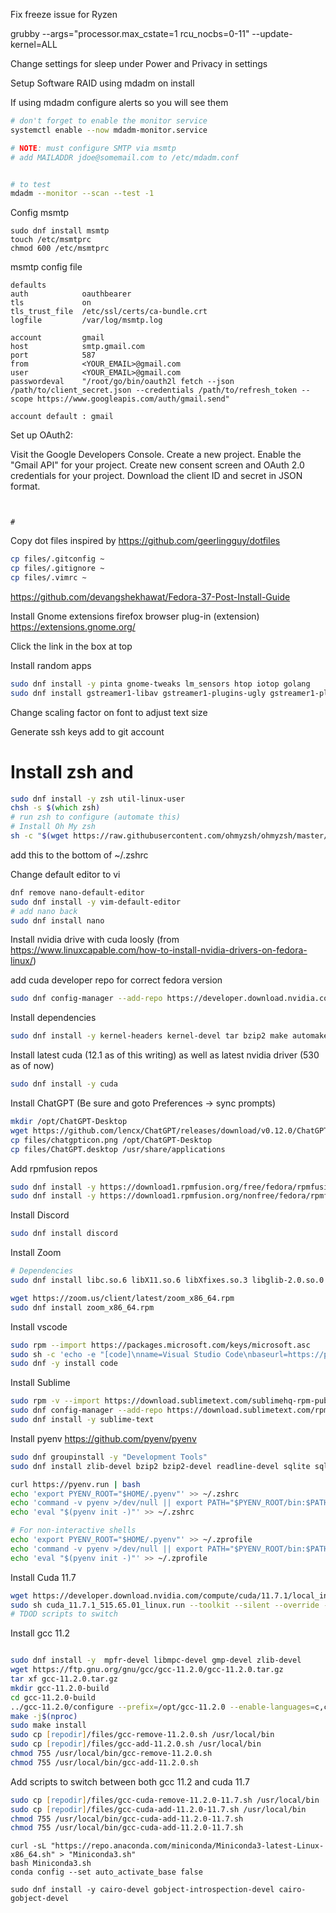 Fix freeze issue for Ryzen


grubby --args="processor.max_cstate=1 rcu_nocbs=0-11" --update-kernel=ALL

Change settings for sleep under Power and Privacy in settings

Setup Software RAID using mdadm on install

If using mdadm configure alerts so you will see them

```zsh
# don't forget to enable the monitor service
systemctl enable --now mdadm-monitor.service

# NOTE: must configure SMTP via msmtp
# add MAILADDR jdoe@somemail.com to /etc/mdadm.conf


# to test
mdadm --monitor --scan --test -1
```
Config msmtp

```zfs
sudo dnf install msmtp
touch /etc/msmtprc
chmod 600 /etc/msmtprc
```

msmtp config file
```
defaults
auth            oauthbearer
tls             on
tls_trust_file  /etc/ssl/certs/ca-bundle.crt
logfile         /var/log/msmtp.log

account         gmail
host            smtp.gmail.com
port            587
from            <YOUR_EMAIL>@gmail.com
user            <YOUR_EMAIL>@gmail.com
passwordeval    "/root/go/bin/oauth2l fetch --json /path/to/client_secret.json --credentials /path/to/refresh_token --scope https://www.googleapis.com/auth/gmail.send"

account default : gmail

```

Set up OAuth2:

Visit the Google Developers Console.
Create a new project.
Enable the "Gmail API" for your project.
Create new consent screen and OAuth 2.0 credentials for your project.
Download the client ID and secret in JSON format.

```zfs


# 

```

Copy dot files inspired by
https://github.com/geerlingguy/dotfiles
 
```zsh
cp files/.gitconfig ~
cp files/.gitignore ~
cp files/.vimrc ~
```

https://github.com/devangshekhawat/Fedora-37-Post-Install-Guide

Install Gnome extensions firefox browser plug-in (extension)
https://extensions.gnome.org/

Click the link in the box at top

Install  random apps

```zsh
sudo dnf install -y pinta gnome-tweaks lm_sensors htop iotop golang
sudo dnf install gstreamer1-libav gstreamer1-plugins-ugly gstreamer1-plugins-bad-free gstreamer1-plugins-bad-freeworld gstreamer1-plugins-base-tools gstreamer1-plugins-good gstreamer1-plugins-good-extras ffmpeg

```

Change scaling factor on font to adjust text size

Generate ssh keys add to git account


# Install zsh and 

```zsh
sudo dnf install -y zsh util-linux-user
chsh -s $(which zsh)
# run zsh to configure (automate this)
# Install Oh My zsh
sh -c "$(wget https://raw.githubusercontent.com/ohmyzsh/ohmyzsh/master/tools/install.sh -O -)"
```
add this to the bottom of ~/.zshrc


Change default editor to vi 

```zsh
dnf remove nano-default-editor
sudo dnf install -y vim-default-editor 
# add nano back
sudo dnf install nano
```


Install nvidia drive with cuda
loosly (from https://www.linuxcapable.com/how-to-install-nvidia-drivers-on-fedora-linux/)

add cuda developer repo for correct fedora version

```zsh
sudo dnf config-manager --add-repo https://developer.download.nvidia.com/compute/cuda/repos/fedora37/x86_64/cuda-fedora37.repo
```

Install dependencies

```zsh
sudo dnf install -y kernel-headers kernel-devel tar bzip2 make automake gcc gcc-c++ pciutils elfutils-libelf-devel libglvnd-opengl libglvnd-glx libglvnd-devel acpid pkgconfig dkms
```

Install latest cuda (12.1 as of this writing) as well as latest nvidia driver (530 as of now)

```zsh
sudo dnf install -y cuda
```

Install ChatGPT (Be sure and goto Preferences -> sync prompts)

```zsh
mkdir /opt/ChatGPT-Desktop
wget https://github.com/lencx/ChatGPT/releases/download/v0.12.0/ChatGPT_0.12.0_linux_x86_64.AppImage.tar.gz -P /opt/ChatGPT-Desktop
cp files/chatgpticon.png /opt/ChatGPT-Desktop
cp files/ChatGPT.desktop /usr/share/applications
```

Add rpmfusion repos

```zsh
sudo dnf install -y https://download1.rpmfusion.org/free/fedora/rpmfusion-free-release-$(rpm -E %fedora).noarch.rpm
sudo dnf install -y https://download1.rpmfusion.org/nonfree/fedora/rpmfusion-nonfree-release-$(rpm -E %fedora).noarch.rpm
```

Install Discord

```zsh
sudo dnf install discord
```

Install Zoom

```zsh
# Dependencies
sudo dnf install libc.so.6 libX11.so.6 libXfixes.so.3 libglib-2.0.so.0 libGL.so.1 libsqlite3.so.0 libXrender.so.1 libXcomposite.so.1 libQt3Support.so.4 libxslt.so.1 libpulse.so.0 libgthread-2.0.so.0 libxcb-shape.so.0 libxcb-shm.so.0 libxcb-randr.so.0 libxcb-image.so.0 libxcb-xtest.so.0 libxcb-keysyms.so.1 mesa-dri-drivers ibus

wget https://zoom.us/client/latest/zoom_x86_64.rpm
sudo dnf install zoom_x86_64.rpm
```
Install vscode

```zsh
sudo rpm --import https://packages.microsoft.com/keys/microsoft.asc
sudo sh -c 'echo -e "[code]\nname=Visual Studio Code\nbaseurl=https://packages.microsoft.com/yumrepos/vscode\nenabled=1\ngpgcheck=1\ngpgkey=https://packages.microsoft.com/keys/microsoft.asc" > /etc/yum.repos.d/vscode.repo'
sudo dnf -y install code
```


Install Sublime

```zsh
sudo rpm -v --import https://download.sublimetext.com/sublimehq-rpm-pub.gpg
sudo dnf config-manager --add-repo https://download.sublimetext.com/rpm/stable/x86_64/sublime-text.repo
sudo dnf install -y sublime-text
```

Install pyenv
https://github.com/pyenv/pyenv

```zsh
sudo dnf groupinstall -y "Development Tools"
sudo dnf install zlib-devel bzip2 bzip2-devel readline-devel sqlite sqlite-devel openssl-devel xz xz-devel libffi-devel findutils -y

curl https://pyenv.run | bash
echo 'export PYENV_ROOT="$HOME/.pyenv"' >> ~/.zshrc
echo 'command -v pyenv >/dev/null || export PATH="$PYENV_ROOT/bin:$PATH"' >> ~/.zshrc
echo 'eval "$(pyenv init -)"' >> ~/.zshrc

# For non-interactive shells
echo 'export PYENV_ROOT="$HOME/.pyenv"' >> ~/.zprofile
echo 'command -v pyenv >/dev/null || export PATH="$PYENV_ROOT/bin:$PATH"' >> ~/.zprofile
echo 'eval "$(pyenv init -)"' >> ~/.zprofile
```

Install Cuda 11.7

```zsh
wget https://developer.download.nvidia.com/compute/cuda/11.7.1/local_installers/cuda_11.7.1_515.65.01_linux.run
sudo sh cuda_11.7.1_515.65.01_linux.run --toolkit --silent --override --toolkitpath=/opt/cuda-11.7.1
# TDOD scripts to switch
```

Install gcc 11.2

```zsh

sudo dnf install -y  mpfr-devel libmpc-devel gmp-devel zlib-devel 
wget https://ftp.gnu.org/gnu/gcc/gcc-11.2.0/gcc-11.2.0.tar.gz
tar xf gcc-11.2.0.tar.gz
mkdir gcc-11.2.0-build
cd gcc-11.2.0-build
../gcc-11.2.0/configure --prefix=/opt/gcc-11.2.0 --enable-languages=c,c++ --disable-bootstrap --disable-multilib --disable-bootstrap --disable-libsanitizer
make -j$(nproc)
sudo make install
sudo cp [repodir]/files/gcc-remove-11.2.0.sh /usr/local/bin
sudo cp [repodir]/files/gcc-add-11.2.0.sh /usr/local/bin
chmod 755 /usr/local/bin/gcc-remove-11.2.0.sh
chmod 755 /usr/local/bin/gcc-add-11.2.0.sh
```

Add scripts to switch between both gcc 11.2 and cuda 11.7

```zsh
sudo cp [repodir]/files/gcc-cuda-remove-11.2.0-11.7.sh /usr/local/bin
sudo cp [repodir]/files/gcc-cuda-add-11.2.0-11.7.sh /usr/local/bin
chmod 755 /usr/local/bin/gcc-cuda-add-11.2.0-11.7.sh
chmod 755 /usr/local/bin/gcc-cuda-add-11.2.0-11.7.sh
```


```zfs
curl -sL "https://repo.anaconda.com/miniconda/Miniconda3-latest-Linux-x86_64.sh" > "Miniconda3.sh"
bash Miniconda3.sh
conda config --set auto_activate_base false

sudo dnf install -y cairo-devel gobject-introspection-devel cairo-gobject-devel
```
